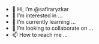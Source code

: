 - 👋 Hi, I’m @safiraryzkar
- 👀 I’m interested in ...
- 🌱 I’m currently learning ...
- 💞️ I’m looking to collaborate on ...
- 📫 How to reach me ...

<!---
safiraryzkar/safiraryzkar is a ✨ special ✨ repository because its `README.md` (this file) appears on your GitHub profile.
You can click the Preview link to take a look at your changes.
--->
